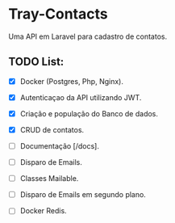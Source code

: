 # Tray-Contacts

Uma API em Laravel para cadastro de contatos.

## TODO List: 
- [x] Docker (Postgres, Php, Nginx).
- [x] Autenticaçao da API utilizando JWT.
- [x] Criação e população do Banco de dados.
- [x] CRUD de contatos.
- [ ] Documentação [/docs].
- [ ] Disparo de Emails.
- [ ] Classes Mailable.
- [ ] Disparo de Emails em segundo plano.
- [ ] Docker Redis.

